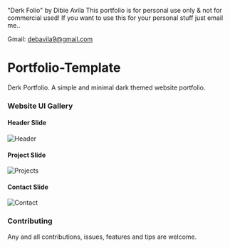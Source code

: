 "Derk Folio" by Dibie Avila
This portfolio is for personal use only & not for commercial used!
If you want to use this for your personal stuff just email me..

Gmail: debavila9@gmail.com

# Portfolio-Template
Derk Portfolio. A simple and minimal dark themed website portfolio.

### Website UI Gallery
#### Header Slide
![Header](https://i.postimg.cc/L8JydWsG/header.jpg)

#### Project Slide
![Projects](https://i.postimg.cc/Hkby70vV/projects.jpg)

#### Contact Slide
![Contact](https://i.postimg.cc/3wc4sLdf/contact.jpg)

### Contributing
Any and all contributions, issues, features and tips are welcome.
